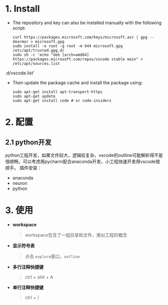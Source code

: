 
# 1. Install 
 - The repository and key can also be installed manually with the following script:
	```
    curl https://packages.microsoft.com/keys/microsoft.asc | gpg --dearmor > microsoft.gpg
    sudo install -o root -g root -m 644 microsoft.gpg /etc/apt/trusted.gpg.d/
    sudo sh -c 'echo "deb [arch=amd64] https://packages.microsoft.com/repos/vscode stable main" > /etc/apt/sources.list
    ```
.d/vscode.list'

 - Then update the package cache and install the package using:
	```
    sudo apt-get install apt-transport-https
    sudo apt-get update
    sudo apt-get install code # or code-insiders
    ```
# 2. 配置

## 2.1 python开发
python工程开发，如果文件较大，逻辑较复杂，vscode的outline可能解析得不是很顺畅，可以考虑用pycharm配合anaconda开发，小工程快速开发用vscode很顺手。
插件安装：
- anaconda
- neuron   
- python
    
    
# 3. 使用  
- **workspace**
  > workspace包含了一组目录和文件，类似工程的概念
- **显示符号表**
  > 点击 `explore`窗口，`outline`
	
- **多行注释快捷键**
  > ctrl + shit + A	 
- **单行注释快捷键**
  > ctrl + /

